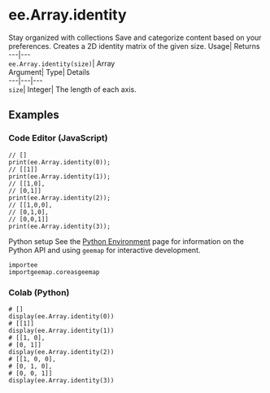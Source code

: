  
#  ee.Array.identity 
Stay organized with collections  Save and categorize content based on your preferences. 
Creates a 2D identity matrix of the given size. Usage| Returns  
---|---  
`ee.Array.identity(size)`| Array  
Argument| Type| Details  
---|---|---  
`size`| Integer| The length of each axis.  
## Examples
### Code Editor (JavaScript)
```
// []
print(ee.Array.identity(0));
// [[1]]
print(ee.Array.identity(1));
// [[1,0],
// [0,1]]
print(ee.Array.identity(2));
// [[1,0,0],
// [0,1,0],
// [0,0,1]]
print(ee.Array.identity(3));
```

Python setup
See the [ Python Environment](https://developers.google.com/earth-engine/guides/python_install) page for information on the Python API and using `geemap` for interactive development.
```
importee
importgeemap.coreasgeemap
```

### Colab (Python)
```
# []
display(ee.Array.identity(0))
# [[1]]
display(ee.Array.identity(1))
# [[1, 0],
# [0, 1]]
display(ee.Array.identity(2))
# [[1, 0, 0],
# [0, 1, 0],
# [0, 0, 1]]
display(ee.Array.identity(3))
```

